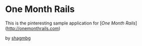 # One Month Rails

This is the pinteresting sample application for
[*One Month Rails*] (http://onemonthrails.com)

by [shagmbg](http://eastmontgroup.com)
